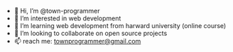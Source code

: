 - 👋 Hi, I’m @town-programmer
- 👀 I’m interested in web development
- 🌱 I’m learning web development from harward university (online course)
- 💞️ I’m looking to collaborate on open source projects
- 📫 reach me: townprogrammer@gmail.com

<!---
town-programmer/town-programmer is a ✨ special ✨ repository because its `README.md` (this file) appears on your GitHub profile.
You can click the Preview link to take a look at your changes.
--->
